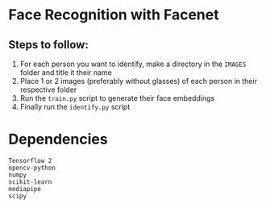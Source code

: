 # Face Recognition with Facenet 
## Steps to follow:
1. For each person you want to identify, make a directory in the ```IMAGES``` folder and title it their name
2. Place 1 or 2 images (preferably without glasses) of each person in their respective folder
3. Run the ```train.py``` script to generate their face embeddings
4. Finally run the ```identify.py``` script 

# Dependencies
```
Tensorflow 2
opencv-python
numpy
scikit-learn
mediapipe
scipy
```
